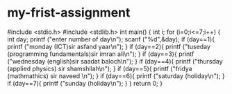 # my-frist-assignment
#include &lt;stdio.h> #include &lt;stdlib.h>  int main() {     int i;      for (i=0;i&lt;=7;i++)     {         int day;          printf ("enter number of day\n");          scanf ("%d",&amp;day);          if (day==1){             printf ("monday (ICT)sir asfand yaar\n");         }         if (day==2){                 printf ("tuseday (programming fundamentals)sir imran ali\n");             }         if (day==3){             printf ("wednesday (english)sir saadat baloch\n");         }         if (day==4){             printf ("thursday (applied physics) sir shamshllah\n");         }         if (day==5){             printf ("fridya (mathmathics) sir naveed \n");         }         if (day==6){             printf ("saturday (holiday\n");         }         if (day==7){             printf ("sunday (holiday\n");         }          }             return 0;         }
